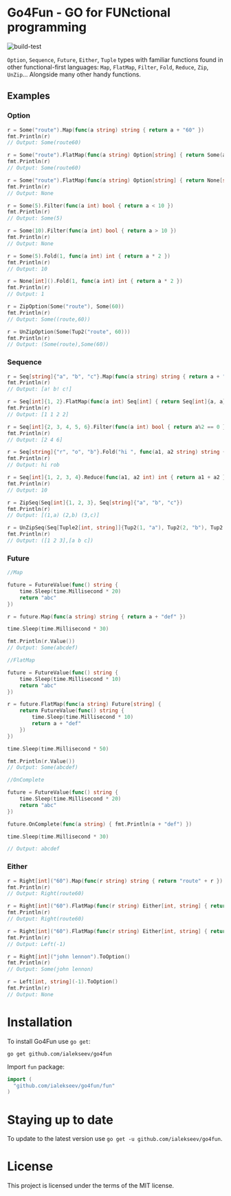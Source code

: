 Go4Fun - GO for FUNctional programming
======================================
![build-test](https://github.com/ialekseev/go4fun/actions/workflows/main.yml/badge.svg)

`Option`, `Sequence`, `Future`, `Either`, `Tuple` types with familiar functions found in other functional-first languages: `Map`, `FlatMap`, `Filter`, `Fold`, `Reduce`, `Zip`, `UnZip`... Alongside many other handy functions.

## Examples

### Option
```go
r = Some("route").Map(func(a string) string { return a + "60" })
fmt.Println(r)
// Output: Some(route60)

r = Some("route").FlatMap(func(a string) Option[string] { return Some(a + "60") })
fmt.Println(r)
// Output: Some(route60)

r = Some("route").FlatMap(func(a string) Option[string] { return None[string]() })
fmt.Println(r)
// Output: None

r = Some(5).Filter(func(a int) bool { return a < 10 })
fmt.Println(r)
// Output: Some(5)

r = Some(10).Filter(func(a int) bool { return a > 10 })
fmt.Println(r)
// Output: None

r = Some(5).Fold(1, func(a int) int { return a * 2 })
fmt.Println(r)
// Output: 10

r = None[int]().Fold(1, func(a int) int { return a * 2 })
fmt.Println(r)
// Output: 1

r = ZipOption(Some("route"), Some(60))
fmt.Println(r)
// Output: Some((route,60))

r = UnZipOption(Some(Tup2("route", 60)))
fmt.Println(r)
// Output: (Some(route),Some(60))
```

### Sequence
```go
r = Seq[string]{"a", "b", "c"}.Map(func(a string) string { return a + "!" })
fmt.Println(r)
// Output: [a! b! c!]

r = Seq[int]{1, 2}.FlatMap(func(a int) Seq[int] { return Seq[int]{a, a} })
fmt.Println(r)
// Output: [1 1 2 2]

r = Seq[int]{2, 3, 4, 5, 6}.Filter(func(a int) bool { return a%2 == 0 })
fmt.Println(r)
// Output: [2 4 6]

r = Seq[string]{"r", "o", "b"}.Fold("hi ", func(a1, a2 string) string { return a1 + a2 })
fmt.Println(r)
// Output: hi rob

r = Seq[int]{1, 2, 3, 4}.Reduce(func(a1, a2 int) int { return a1 + a2 })
fmt.Println(r)
// Output: 10

r = ZipSeq(Seq[int]{1, 2, 3}, Seq[string]{"a", "b", "c"})
fmt.Println(r)
// Output: [(1,a) (2,b) (3,c)]

r = UnZipSeq(Seq[Tuple2[int, string]]{Tup2(1, "a"), Tup2(2, "b"), Tup2(3, "c")})
fmt.Println(r)
// Output: ([1 2 3],[a b c])
```

### Future
```go
//Map

future = FutureValue(func() string {
	time.Sleep(time.Millisecond * 20)
	return "abc"
})

r = future.Map(func(a string) string { return a + "def" })

time.Sleep(time.Millisecond * 30)

fmt.Println(r.Value())
// Output: Some(abcdef)
```

```go
//FlatMap

future = FutureValue(func() string {
	time.Sleep(time.Millisecond * 10)
	return "abc"
})

r = future.FlatMap(func(a string) Future[string] {
	return FutureValue(func() string {
		time.Sleep(time.Millisecond * 10)
		return a + "def"
	})
})

time.Sleep(time.Millisecond * 50)

fmt.Println(r.Value())
// Output: Some(abcdef)
```

```go
//OnComplete

future = FutureValue(func() string {
	time.Sleep(time.Millisecond * 20)
	return "abc"
})

future.OnComplete(func(a string) { fmt.Println(a + "def") })

time.Sleep(time.Millisecond * 30)

// Output: abcdef
```

### Either
```go
r = Right[int]("60").Map(func(r string) string { return "route" + r })
fmt.Println(r)
// Output: Right(route60)

r = Right[int]("60").FlatMap(func(r string) Either[int, string] { return Right[int]("route" + r) })
fmt.Println(r)
// Output: Right(route60)

r = Right[int]("60").FlatMap(func(r string) Either[int, string] { return Left[int, string](-1) })
fmt.Println(r)
// Output: Left(-1)

r = Right[int]("john lennon").ToOption()
fmt.Println(r)
// Output: Some(john lennon)

r = Left[int, string](-1).ToOption()
fmt.Println(r)
// Output: None
```

Installation
============

To install Go4Fun use `go get`:

    go get github.com/ialekseev/go4fun


Import `fun` package:
```go
import (
  "github.com/ialekseev/go4fun/fun"
)
```

Staying up to date
==================

To update to the latest version use `go get -u github.com/ialekseev/go4fun`.


License
=======

This project is licensed under the terms of the MIT license.